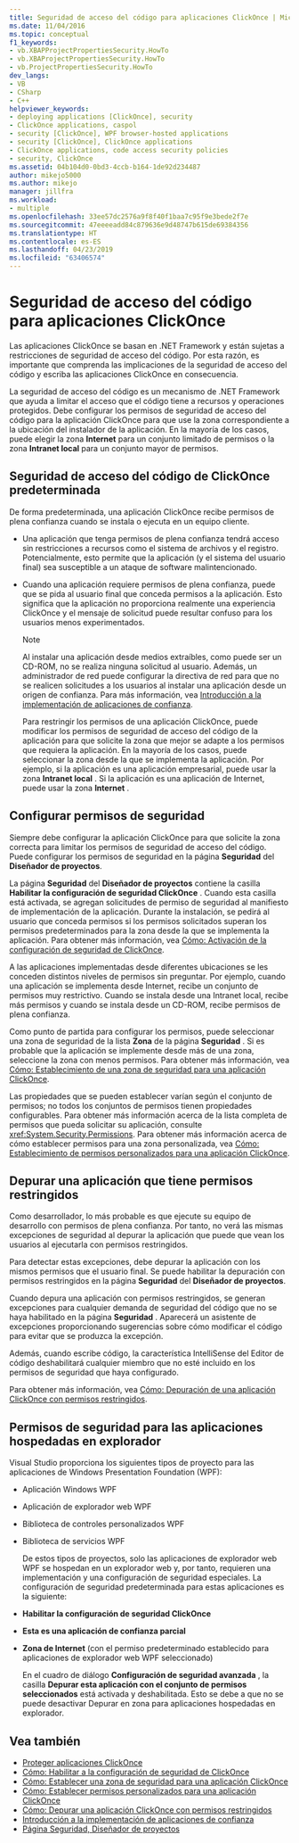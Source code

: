 ```yaml
---
title: Seguridad de acceso del código para aplicaciones ClickOnce | Microsoft Docs
ms.date: 11/04/2016
ms.topic: conceptual
f1_keywords:
- vb.XBAPProjectPropertiesSecurity.HowTo
- vb.XBAProjectPropertiesSecurity.HowTo
- vb.ProjectPropertiesSecurity.HowTo
dev_langs:
- VB
- CSharp
- C++
helpviewer_keywords:
- deploying applications [ClickOnce], security
- ClickOnce applications, caspol
- security [ClickOnce], WPF browser-hosted applications
- security [ClickOnce], ClickOnce applications
- ClickOnce applications, code access security policies
- security, ClickOnce
ms.assetid: 04b104d0-0bd3-4ccb-b164-1de92d234487
author: mikejo5000
ms.author: mikejo
manager: jillfra
ms.workload:
- multiple
ms.openlocfilehash: 33ee57dc2576a9f8f40f1baa7c95f9e3bede2f7e
ms.sourcegitcommit: 47eeeeadd84c879636e9d48747b615de69384356
ms.translationtype: HT
ms.contentlocale: es-ES
ms.lasthandoff: 04/23/2019
ms.locfileid: "63406574"
---
```

# <a name="code-access-security-for-clickonce-applications"></a>Seguridad de acceso del código para aplicaciones ClickOnce
Las aplicaciones ClickOnce se basan en .NET Framework y están sujetas a restricciones de seguridad de acceso del código. Por esta razón, es importante que comprenda las implicaciones de la seguridad de acceso del código y escriba las aplicaciones ClickOnce en consecuencia.

 La seguridad de acceso del código es un mecanismo de .NET Framework que ayuda a limitar el acceso que el código tiene a recursos y operaciones protegidos. Debe configurar los permisos de seguridad de acceso del código para la aplicación ClickOnce para que use la zona correspondiente a la ubicación del instalador de la aplicación. En la mayoría de los casos, puede elegir la zona **Internet** para un conjunto limitado de permisos o la zona **Intranet local** para un conjunto mayor de permisos.

## <a name="default-clickonce-code-access-security"></a>Seguridad de acceso del código de ClickOnce predeterminada
 De forma predeterminada, una aplicación ClickOnce recibe permisos de plena confianza cuando se instala o ejecuta en un equipo cliente.

- Una aplicación que tenga permisos de plena confianza tendrá acceso sin restricciones a recursos como el sistema de archivos y el registro. Potencialmente, esto permite que la aplicación (y el sistema del usuario final) sea susceptible a un ataque de software malintencionado.

- Cuando una aplicación requiere permisos de plena confianza, puede que se pida al usuario final que conceda permisos a la aplicación. Esto significa que la aplicación no proporciona realmente una experiencia ClickOnce y el mensaje de solicitud puede resultar confuso para los usuarios menos experimentados.

  > [!NOTE]
  > Al instalar una aplicación desde medios extraíbles, como puede ser un CD-ROM, no se realiza ninguna solicitud al usuario. Además, un administrador de red puede configurar la directiva de red para que no se realicen solicitudes a los usuarios al instalar una aplicación desde un origen de confianza. Para más información, vea [Introducción a la implementación de aplicaciones de confianza](../deployment/trusted-application-deployment-overview.md).

  Para restringir los permisos de una aplicación ClickOnce, puede modificar los permisos de seguridad de acceso del código de la aplicación para que solicite la zona que mejor se adapte a los permisos que requiera la aplicación. En la mayoría de los casos, puede seleccionar la zona desde la que se implementa la aplicación. Por ejemplo, si la aplicación es una aplicación empresarial, puede usar la zona **Intranet local** . Si la aplicación es una aplicación de Internet, puede usar la zona **Internet** .

## <a name="configure-security-permissions"></a>Configurar permisos de seguridad
 Siempre debe configurar la aplicación ClickOnce para que solicite la zona correcta para limitar los permisos de seguridad de acceso del código. Puede configurar los permisos de seguridad en la página **Seguridad** del **Diseñador de proyectos**.

 La página **Seguridad** del **Diseñador de proyectos** contiene la casilla **Habilitar la configuración de seguridad ClickOnce** . Cuando esta casilla está activada, se agregan solicitudes de permiso de seguridad al manifiesto de implementación de la aplicación. Durante la instalación, se pedirá al usuario que conceda permisos si los permisos solicitados superan los permisos predeterminados para la zona desde la que se implementa la aplicación. Para obtener más información, vea [Cómo: Activación de la configuración de seguridad de ClickOnce](../deployment/how-to-enable-clickonce-security-settings.md).

 A las aplicaciones implementadas desde diferentes ubicaciones se les conceden distintos niveles de permisos sin preguntar. Por ejemplo, cuando una aplicación se implementa desde Internet, recibe un conjunto de permisos muy restrictivo. Cuando se instala desde una Intranet local, recibe más permisos y cuando se instala desde un CD-ROM, recibe permisos de plena confianza.

 Como punto de partida para configurar los permisos, puede seleccionar una zona de seguridad de la lista **Zona** de la página **Seguridad** . Si es probable que la aplicación se implemente desde más de una zona, seleccione la zona con menos permisos. Para obtener más información, vea [Cómo: Establecimiento de una zona de seguridad para una aplicación ClickOnce](../deployment/how-to-set-a-security-zone-for-a-clickonce-application.md).

 Las propiedades que se pueden establecer varían según el conjunto de permisos; no todos los conjuntos de permisos tienen propiedades configurables. Para obtener más información acerca de la lista completa de permisos que pueda solicitar su aplicación, consulte <xref:System.Security.Permissions>. Para obtener más información acerca de cómo establecer permisos para una zona personalizada, vea [Cómo: Establecimiento de permisos personalizados para una aplicación ClickOnce](../deployment/how-to-set-custom-permissions-for-a-clickonce-application.md).

## <a name="debug-an-application-that-has-restricted-permissions"></a>Depurar una aplicación que tiene permisos restringidos
 Como desarrollador, lo más probable es que ejecute su equipo de desarrollo con permisos de plena confianza. Por tanto, no verá las mismas excepciones de seguridad al depurar la aplicación que puede que vean los usuarios al ejecutarla con permisos restringidos.

 Para detectar estas excepciones, debe depurar la aplicación con los mismos permisos que el usuario final. Se puede habilitar la depuración con permisos restringidos en la página **Seguridad** del **Diseñador de proyectos**.

 Cuando depura una aplicación con permisos restringidos, se generan excepciones para cualquier demanda de seguridad del código que no se haya habilitado en la página **Seguridad** . Aparecerá un asistente de excepciones proporcionando sugerencias sobre cómo modificar el código para evitar que se produzca la excepción.

 Además, cuando escribe código, la característica IntelliSense del Editor de código deshabilitará cualquier miembro que no esté incluido en los permisos de seguridad que haya configurado.

 Para obtener más información, vea [Cómo: Depuración de una aplicación ClickOnce con permisos restringidos](../deployment/how-to-debug-a-clickonce-application-with-restricted-permissions.md).

## <a name="security-permissions-for-browser-hosted-applications"></a>Permisos de seguridad para las aplicaciones hospedadas en explorador
 Visual Studio proporciona los siguientes tipos de proyecto para las aplicaciones de Windows Presentation Foundation (WPF):

- Aplicación Windows WPF

- Aplicación de explorador web WPF

- Biblioteca de controles personalizados WPF

- Biblioteca de servicios WPF

  De estos tipos de proyectos, solo las aplicaciones de explorador web WPF se hospedan en un explorador web y, por tanto, requieren una implementación y una configuración de seguridad especiales. La configuración de seguridad predeterminada para estas aplicaciones es la siguiente:

- **Habilitar la configuración de seguridad ClickOnce**

- **Esta es una aplicación de confianza parcial**

- **Zona de Internet** (con el permiso predeterminado establecido para aplicaciones de explorador web WPF seleccionado)

  En el cuadro de diálogo **Configuración de seguridad avanzada** , la casilla **Depurar esta aplicación con el conjunto de permisos seleccionados** está activada y deshabilitada. Esto se debe a que no se puede desactivar Depurar en zona para aplicaciones hospedadas en explorador.

## <a name="see-also"></a>Vea también
- [Proteger aplicaciones ClickOnce](../deployment/securing-clickonce-applications.md)
- [Cómo: Habilitar a la configuración de seguridad de ClickOnce](../deployment/how-to-enable-clickonce-security-settings.md)
- [Cómo: Establecer una zona de seguridad para una aplicación ClickOnce](../deployment/how-to-set-a-security-zone-for-a-clickonce-application.md)
- [Cómo: Establecer permisos personalizados para una aplicación ClickOnce](../deployment/how-to-set-custom-permissions-for-a-clickonce-application.md)
- [Cómo: Depurar una aplicación ClickOnce con permisos restringidos](../deployment/how-to-debug-a-clickonce-application-with-restricted-permissions.md)
- [Introducción a la implementación de aplicaciones de confianza](../deployment/trusted-application-deployment-overview.md)
- [Página Seguridad, Diseñador de proyectos](../ide/reference/security-page-project-designer.md)